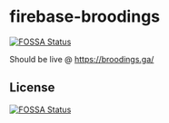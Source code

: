 # firebase-broodings
[![FOSSA Status](https://app.fossa.io/api/projects/git%2Bgithub.com%2Fgrrakesh4769%2Ffirebase-broodings.svg?type=shield)](https://app.fossa.io/projects/git%2Bgithub.com%2Fgrrakesh4769%2Ffirebase-broodings?ref=badge_shield)


Should be live @ https://broodings.ga/


## License
[![FOSSA Status](https://app.fossa.io/api/projects/git%2Bgithub.com%2Fgrrakesh4769%2Ffirebase-broodings.svg?type=large)](https://app.fossa.io/projects/git%2Bgithub.com%2Fgrrakesh4769%2Ffirebase-broodings?ref=badge_large)